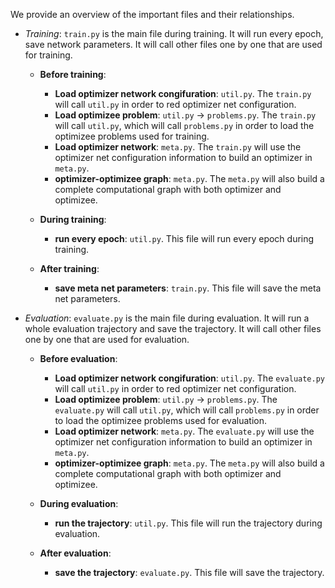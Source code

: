 We provide an overview of the important files and their relationships.

* *Training*: `train.py` is the main file during training. It will run every epoch, save network parameters. It will call other files one by one that are used for training.
    - **Before training**:
        - **Load optimizer network congifuration**: `util.py`.  The `train.py` will call `util.py` in order to red optimizer net configuration.
        - **Load optimizee problem**: `util.py` -> `problems.py`.   The `train.py` will call `util.py`, which will call `problems.py` in order to load the optimizee problems used for training.
        - **Load optimizer network**: `meta.py`.  The `train.py` will use the optimizer net configuration information to build an optimizer in `meta.py`.
        - **optimizer-optimizee graph**: `meta.py`. The `meta.py` will also build a complete computational graph with both optimizer and optimizee.
    
    - **During training**: 
        - **run every epoch**: `util.py`. This file will run every epoch during training.
    - **After training**:
        - **save meta net parameters**: `train.py`. This file will save the meta net parameters.


* *Evaluation*: `evaluate.py` is the main file during evaluation. It will run a whole evaluation trajectory and save the trajectory. It will call other files one by one that are used for evaluation.
    - **Before evaluation**:
        - **Load optimizer network congifuration**: `util.py`.  The `evaluate.py` will call `util.py` in order to red optimizer net configuration.
        - **Load optimizee problem**: `util.py` -> `problems.py`.   The `evaluate.py` will call `util.py`, which will call `problems.py` in order to load the optimizee problems used for evaluation.
        - **Load optimizer network**: `meta.py`.  The `evaluate.py` will use the optimizer net configuration information to build an optimizer in `meta.py`.
        - **optimizer-optimizee graph**: `meta.py`. The `meta.py` will also build a complete computational graph with both optimizer and optimizee.
    
    - **During evaluation**: 
        - **run the trajectory**: `util.py`. This file will run the trajectory during evaluation.
    - **After evaluation**:
        - **save the trajectory**: `evaluate.py`. This file will save the trajectory.

